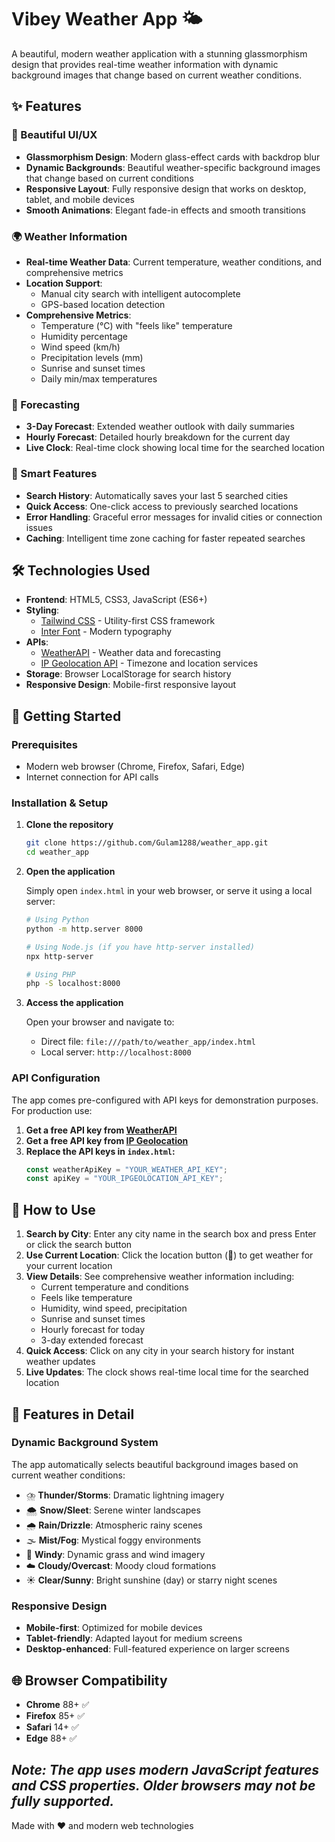 # Vibey Weather App 🌤️

A beautiful, modern weather application with a stunning glassmorphism design that provides real-time weather information with dynamic background images that change based on current weather conditions.

## ✨ Features

### 🎨 Beautiful UI/UX
- **Glassmorphism Design**: Modern glass-effect cards with backdrop blur
- **Dynamic Backgrounds**: Beautiful weather-specific background images that change based on current conditions
- **Responsive Layout**: Fully responsive design that works on desktop, tablet, and mobile devices
- **Smooth Animations**: Elegant fade-in effects and smooth transitions

### 🌍 Weather Information
- **Real-time Weather Data**: Current temperature, weather conditions, and comprehensive metrics
- **Location Support**: 
  - Manual city search with intelligent autocomplete
  - GPS-based location detection
- **Comprehensive Metrics**: 
  - Temperature (°C) with "feels like" temperature
  - Humidity percentage
  - Wind speed (km/h)
  - Precipitation levels (mm)
  - Sunrise and sunset times
  - Daily min/max temperatures

### 📅 Forecasting
- **3-Day Forecast**: Extended weather outlook with daily summaries
- **Hourly Forecast**: Detailed hourly breakdown for the current day
- **Live Clock**: Real-time clock showing local time for the searched location

### 💾 Smart Features
- **Search History**: Automatically saves your last 5 searched cities
- **Quick Access**: One-click access to previously searched locations
- **Error Handling**: Graceful error messages for invalid cities or connection issues
- **Caching**: Intelligent time zone caching for faster repeated searches

## 🛠️ Technologies Used

- **Frontend**: HTML5, CSS3, JavaScript (ES6+)
- **Styling**: 
  - [Tailwind CSS](https://tailwindcss.com/) - Utility-first CSS framework
  - [Inter Font](https://fonts.google.com/specimen/Inter) - Modern typography
- **APIs**:
  - [WeatherAPI](https://www.weatherapi.com/) - Weather data and forecasting
  - [IP Geolocation API](https://ipgeolocation.io/) - Timezone and location services
- **Storage**: Browser LocalStorage for search history
- **Responsive Design**: Mobile-first responsive layout

## 🚀 Getting Started

### Prerequisites
- Modern web browser (Chrome, Firefox, Safari, Edge)
- Internet connection for API calls

### Installation & Setup

1. **Clone the repository**
   ```bash
   git clone https://github.com/Gulam1288/weather_app.git
   cd weather_app
   ```

2. **Open the application**
   
   Simply open `index.html` in your web browser, or serve it using a local server:
   
   ```bash
   # Using Python
   python -m http.server 8000
   
   # Using Node.js (if you have http-server installed)
   npx http-server
   
   # Using PHP
   php -S localhost:8000
   ```

3. **Access the application**
   
   Open your browser and navigate to:
   - Direct file: `file:///path/to/weather_app/index.html`
   - Local server: `http://localhost:8000`

### API Configuration

The app comes pre-configured with API keys for demonstration purposes. For production use:

1. **Get a free API key from [WeatherAPI](https://www.weatherapi.com/)**
2. **Get a free API key from [IP Geolocation](https://ipgeolocation.io/)**
3. **Replace the API keys in `index.html`:**
   ```javascript
   const weatherApiKey = "YOUR_WEATHER_API_KEY";
   const apiKey = "YOUR_IPGEOLOCATION_API_KEY";
   ```

## 📱 How to Use

1. **Search by City**: Enter any city name in the search box and press Enter or click the search button
2. **Use Current Location**: Click the location button (📍) to get weather for your current location
3. **View Details**: See comprehensive weather information including:
   - Current temperature and conditions
   - Feels like temperature
   - Humidity, wind speed, precipitation
   - Sunrise and sunset times
   - Hourly forecast for today
   - 3-day extended forecast
4. **Quick Access**: Click on any city in your search history for instant weather updates
5. **Live Updates**: The clock shows real-time local time for the searched location

## 🎯 Features in Detail

### Dynamic Background System
The app automatically selects beautiful background images based on current weather conditions:
- ⛈️ **Thunder/Storms**: Dramatic lightning imagery
- 🌨️ **Snow/Sleet**: Serene winter landscapes  
- 🌧️ **Rain/Drizzle**: Atmospheric rainy scenes
- 🌫️ **Mist/Fog**: Mystical foggy environments
- 💨 **Windy**: Dynamic grass and wind imagery
- ☁️ **Cloudy/Overcast**: Moody cloud formations
- ☀️ **Clear/Sunny**: Bright sunshine (day) or starry night scenes

### Responsive Design
- **Mobile-first**: Optimized for mobile devices
- **Tablet-friendly**: Adapted layout for medium screens
- **Desktop-enhanced**: Full-featured experience on larger screens

## 🌐 Browser Compatibility

- **Chrome** 88+ ✅
- **Firefox** 85+ ✅
- **Safari** 14+ ✅
- **Edge** 88+ ✅

*Note: The app uses modern JavaScript features and CSS properties. Older browsers may not be fully supported.*
---

Made with ❤️ and modern web technologies
